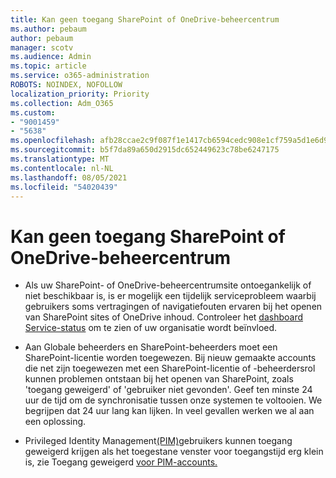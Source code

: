 ```yaml
---
title: Kan geen toegang SharePoint of OneDrive-beheercentrum
ms.author: pebaum
author: pebaum
manager: scotv
ms.audience: Admin
ms.topic: article
ms.service: o365-administration
ROBOTS: NOINDEX, NOFOLLOW
localization_priority: Priority
ms.collection: Adm_O365
ms.custom:
- "9001459"
- "5638"
ms.openlocfilehash: afb28ccae2c9f087f1e1417cb6594cedc908e1cf759a5d1e6d92c4ee9a75527d
ms.sourcegitcommit: b5f7da89a650d2915dc652449623c78be6247175
ms.translationtype: MT
ms.contentlocale: nl-NL
ms.lasthandoff: 08/05/2021
ms.locfileid: "54020439"
---
```

# <a name="unable-to-access-sharepoint-or-onedrive-admin-center"></a>Kan geen toegang SharePoint of OneDrive-beheercentrum

- Als uw SharePoint- of OneDrive-beheercentrumsite ontoegankelijk of niet beschikbaar is, is er mogelijk een tijdelijk serviceprobleem waarbij gebruikers soms vertragingen of navigatiefouten ervaren bij het openen van SharePoint sites of OneDrive inhoud. Controleer het [dashboard Service-status](https://admin.microsoft.com/AdminPortal/Home#/servicehealth) om te zien of uw organisatie wordt beïnvloed.

- Aan Globale beheerders en SharePoint-beheerders moet een SharePoint-licentie worden toegewezen. Bij nieuw gemaakte accounts die net zijn toegewezen met een SharePoint-licentie of -beheerdersrol kunnen problemen ontstaan bij het openen van SharePoint, zoals 'toegang geweigerd' of 'gebruiker niet gevonden'. Geef ten minste 24 uur de tijd om de synchronisatie tussen onze systemen te voltooien. We begrijpen dat 24 uur lang kan lijken. In veel gevallen werken we al aan een oplossing.

- Privileged Identity Management[(PIM)](https://docs.microsoft.com/azure/active-directory/privileged-identity-management/pim-how-to-add-role-to-user?tabs=new)gebruikers kunnen toegang geweigerd krijgen als het toegestane venster voor toegangstijd erg klein is, zie Toegang geweigerd [voor PIM-accounts.](https://docs.microsoft.com/sharepoint/troubleshoot/administration/access-denied-to-pim-user-accounts)